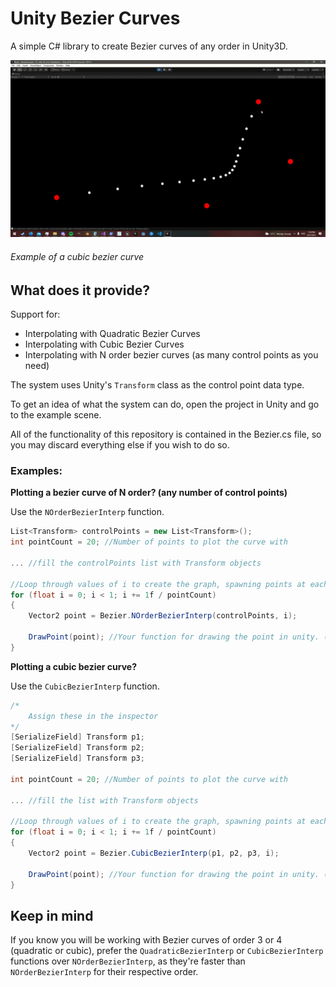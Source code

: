 # Unity Bezier Curves
A simple C# library to create Bezier curves of any order in Unity3D.

![Bezier Curve Example Gif](bezierexample.gif)
###### Example of a cubic bezier curve

## What does it provide?

Support for:

- Interpolating with Quadratic Bezier Curves
- Interpolating with Cubic Bezier Curves
- Interpolating with N order bezier curves (as many control points as you need)

The system uses Unity's `Transform` class as the control point data type.

To get an idea of what the system can do, open the project in Unity and go to the example scene.

All of the functionality of this repository is contained in the Bezier.cs file, so you may discard everything else if you wish to do so.

### Examples:

**Plotting a bezier curve of N order? (any number of control points)**

Use the `NOrderBezierInterp` function.
```c#
List<Transform> controlPoints = new List<Transform>();
int pointCount = 20; //Number of points to plot the curve with

... //fill the controlPoints list with Transform objects

//Loop through values of i to create the graph, spawning points at each step
for (float i = 0; i < 1; i += 1f / pointCount)
{
    Vector2 point = Bezier.NOrderBezierInterp(controlPoints, i);

    DrawPoint(point); //Your function for drawing the point in unity. (Example of this in the example scene)
}
```

**Plotting a cubic bezier curve?**

Use the `CubicBezierInterp` function.
```c#
/*
    Assign these in the inspector
*/
[SerializeField] Transform p1;
[SerializeField] Transform p2;
[SerializeField] Transform p3;

int pointCount = 20; //Number of points to plot the curve with

... //fill the list with Transform objects

//Loop through values of i to create the graph, spawning points at each step
for (float i = 0; i < 1; i += 1f / pointCount)
{
    Vector2 point = Bezier.CubicBezierInterp(p1, p2, p3, i);

    DrawPoint(point); //Your function for drawing the point in unity. (Example of this in the example scene)
}
```

## Keep in mind
If you know you will be working with Bezier curves of order 3 or 4 (quadratic or cubic), prefer the `QuadraticBezierInterp` or `CubicBezierInterp`
functions over `NOrderBezierInterp`, as they're faster than `NOrderBezierInterp` for their respective order.
